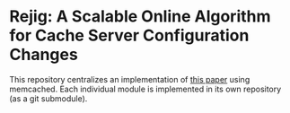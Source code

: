 # Rejig: A Scalable Online Algorithm for Cache Server Configuration Changes

This repository centralizes an implementation of [this paper](http://dblab.usc.edu/Users/papers/rejig.pdf) using memcached. Each individual module is implemented in its own repository (as a git submodule).